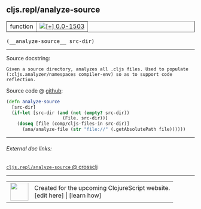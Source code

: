 ## cljs.repl/analyze-source



 <table border="1">
<tr>
<td>function</td>
<td><a href="https://github.com/cljsinfo/cljs-api-docs/tree/0.0-1503"><img valign="middle" alt="[+] 0.0-1503" title="Added in 0.0-1503" src="https://img.shields.io/badge/+-0.0--1503-lightgrey.svg"></a> </td>
</tr>
</table>


 <samp>
(__analyze-source__ src-dir)<br>
</samp>

---





Source docstring:

```
Given a source directory, analyzes all .cljs files. Used to populate
(:cljs.analyzer/namespaces compiler-env) so as to support code reflection.
```


Source code @ [github](https://github.com/clojure/clojurescript/blob/r2280/src/clj/cljs/repl.clj#L173-L180):

```clj
(defn analyze-source
  [src-dir]
  (if-let [src-dir (and (not (empty? src-dir))
                     (File. src-dir))]
    (doseq [file (comp/cljs-files-in src-dir)]
      (ana/analyze-file (str "file://" (.getAbsolutePath file))))))
```

<!--
Repo - tag - source tree - lines:

 <pre>
clojurescript @ r2280
└── src
    └── clj
        └── cljs
            └── <ins>[repl.clj:173-180](https://github.com/clojure/clojurescript/blob/r2280/src/clj/cljs/repl.clj#L173-L180)</ins>
</pre>

-->

---



###### External doc links:

[`cljs.repl/analyze-source` @ crossclj](http://crossclj.info/fun/cljs.repl/analyze-source.html)<br>

---

 <table>
<tr><td>
<img valign="middle" align="right" width="48px" src="http://i.imgur.com/Hi20huC.png">
</td><td>
Created for the upcoming ClojureScript website.<br>
[edit here] | [learn how]
</td></tr></table>

[edit here]:https://github.com/cljsinfo/cljs-api-docs/blob/master/cljsdoc/cljs.repl_analyze-source.cljsdoc
[learn how]:https://github.com/cljsinfo/cljs-api-docs/wiki/cljsdoc-files

<!--

This information was too distracting to show to readers, but I'll leave it
commented here since it is helpful to:

- pretty-print the data used to generate this document
- and show how to retrieve that data



The API data for this symbol:

```clj
{:ns "cljs.repl",
 :name "analyze-source",
 :signature ["[src-dir]"],
 :history [["+" "0.0-1503"]],
 :type "function",
 :full-name-encode "cljs.repl_analyze-source",
 :source {:code "(defn analyze-source\n  [src-dir]\n  (if-let [src-dir (and (not (empty? src-dir))\n                     (File. src-dir))]\n    (doseq [file (comp/cljs-files-in src-dir)]\n      (ana/analyze-file (str \"file://\" (.getAbsolutePath file))))))",
          :title "Source code",
          :repo "clojurescript",
          :tag "r2280",
          :filename "src/clj/cljs/repl.clj",
          :lines [173 180]},
 :full-name "cljs.repl/analyze-source",
 :docstring "Given a source directory, analyzes all .cljs files. Used to populate\n(:cljs.analyzer/namespaces compiler-env) so as to support code reflection."}

```

Retrieve the API data for this symbol:

```clj
;; from Clojure REPL
(require '[clojure.edn :as edn])
(-> (slurp "https://raw.githubusercontent.com/cljsinfo/cljs-api-docs/catalog/cljs-api.edn")
    (edn/read-string)
    (get-in [:symbols "cljs.repl/analyze-source"]))
```

-->
